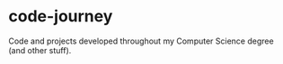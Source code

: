 # code-journey
Code and projects developed throughout my Computer Science degree (and other stuff).
